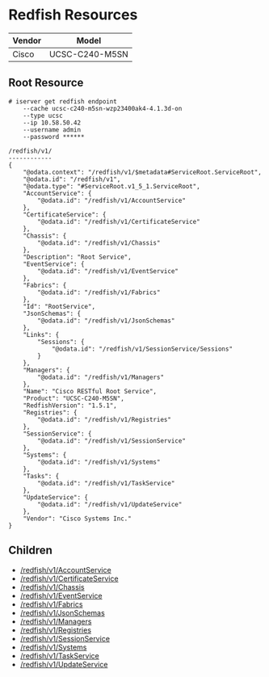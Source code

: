 # Redfish Resources

Vendor | Model
--- | ---
Cisco | UCSC-C240-M5SN

## Root Resource

```
# iserver get redfish endpoint
    --cache ucsc-c240-m5sn-wzp23400ak4-4.1.3d-on
    --type ucsc
    --ip 10.58.50.42
    --username admin
    --password ******

/redfish/v1/
------------
{
    "@odata.context": "/redfish/v1/$metadata#ServiceRoot.ServiceRoot",
    "@odata.id": "/redfish/v1",
    "@odata.type": "#ServiceRoot.v1_5_1.ServiceRoot",
    "AccountService": {
        "@odata.id": "/redfish/v1/AccountService"
    },
    "CertificateService": {
        "@odata.id": "/redfish/v1/CertificateService"
    },
    "Chassis": {
        "@odata.id": "/redfish/v1/Chassis"
    },
    "Description": "Root Service",
    "EventService": {
        "@odata.id": "/redfish/v1/EventService"
    },
    "Fabrics": {
        "@odata.id": "/redfish/v1/Fabrics"
    },
    "Id": "RootService",
    "JsonSchemas": {
        "@odata.id": "/redfish/v1/JsonSchemas"
    },
    "Links": {
        "Sessions": {
            "@odata.id": "/redfish/v1/SessionService/Sessions"
        }
    },
    "Managers": {
        "@odata.id": "/redfish/v1/Managers"
    },
    "Name": "Cisco RESTful Root Service",
    "Product": "UCSC-C240-M5SN",
    "RedfishVersion": "1.5.1",
    "Registries": {
        "@odata.id": "/redfish/v1/Registries"
    },
    "SessionService": {
        "@odata.id": "/redfish/v1/SessionService"
    },
    "Systems": {
        "@odata.id": "/redfish/v1/Systems"
    },
    "Tasks": {
        "@odata.id": "/redfish/v1/TaskService"
    },
    "UpdateService": {
        "@odata.id": "/redfish/v1/UpdateService"
    },
    "Vendor": "Cisco Systems Inc."
}
```

## Children

- [/redfish/v1/AccountService](./UriAccountService.md)
- [/redfish/v1/CertificateService](./UriCertificateService.md)
- [/redfish/v1/Chassis](./UriChassis.md)
- [/redfish/v1/EventService](./UriEventService.md)
- [/redfish/v1/Fabrics](./UriFabrics.md)
- [/redfish/v1/JsonSchemas](./UriJsonSchemas.md)
- [/redfish/v1/Managers](./UriManagers.md)
- [/redfish/v1/Registries](./UriRegistries.md)
- [/redfish/v1/SessionService](./UriSessionService.md)
- [/redfish/v1/Systems](./UriSystems.md)
- [/redfish/v1/TaskService](./UriTaskService.md)
- [/redfish/v1/UpdateService](./UriUpdateService.md)
